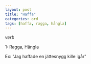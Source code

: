 ```yaml
---
layout: post
title: "Haffa"
categories: ord
tags: [haffa, ragga, hångla]
---
```


*verb*

1: Ragga, Hångla

Ex: "Jag haffade en jättesnygg kille igår"